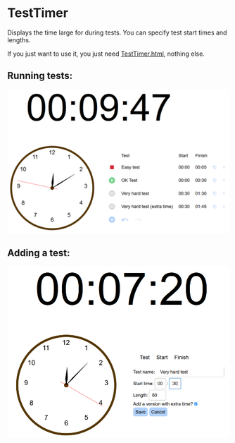 # TestTimer
 Displays the time large for during tests. 
 You can specify test start times and lengths.

If you just want to use it, you just need [TestTimer.html](TestTimer.html), nothing else.


## Running tests:
![screenshot time in digital and analog and a list of tests running with their start and finish times.](screenshot-tests-running.png?raw=true "Screenshot: running tests")

## Adding a test:
![screenshot time in digital and analog and a test being added specifying the test name, start time, length and whether to add a second version with extra time](screenshot-adding-a-test.png?raw=true "Screenshot: adding a test")
